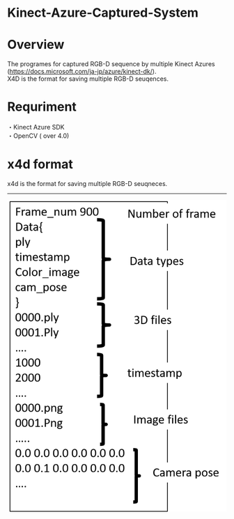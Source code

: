 # Kinect-Azure-Captured-System

# Overview
The programes for captured RGB-D sequence by multiple Kinect Azures (https://docs.microsoft.com/ja-jp/azure/kinect-dk/).  
X4D is the format for saving multiple RGB-D seuqences.

# Requriment
・Kinect Azure SDK  
・OpenCV ( over 4.0)

# x4d format
x4d is the format for saving multiple RGB-D seuqneces.

---------------
![Image 1](images/x4d.png)
